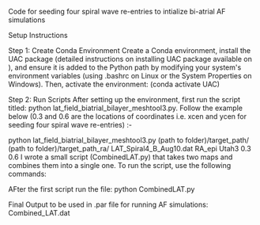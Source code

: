 
Code for seeding four spiral wave re-entries to intialize bi-atrial AF simulations 

Setup Instructions

Step 1: Create Conda Environment
Create a Conda environment, install the UAC package (detailed instructions on installing UAC package available on ), and ensure it is added to the Python path by modifying your system's environment variables (using .bashrc on Linux or the System Properties on Windows). Then, activate the environment: (conda activate UAC)


Step 2: Run Scripts
After setting up the environment, first run the script titled: python lat_field_biatrial_bilayer_meshtool3.py. Follow the example below (0.3 and 0.6 are the locations of coordinates i.e. xcen and ycen for seeding four spiral wave re-entries) :-

python lat_field_biatrial_bilayer_meshtool3.py (path to folder)/target_path/ (path to folder)/target_path_ra/ LAT_Spiral4_B_Aug10.dat RA_epi Utah3 0.3 0.6
I wrote a small script (CombinedLAT.py) that takes two maps and combines them into a single one. To run the script, use the following commands:

AFter the first script run the file: python CombinedLAT.py

Final Output to be used in .par file for running AF simulations: Combined_LAT.dat
